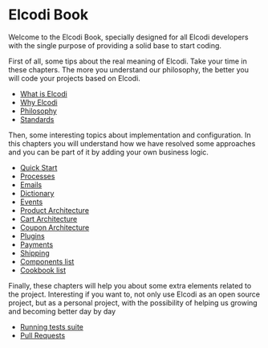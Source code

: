 # Elcodi Book

Welcome to the Elcodi Book, specially designed for all Elcodi developers with
the single purpose of providing a solid base to start coding.

First of all, some tips about the real meaning of Elcodi. Take your time in
these chapters. The more you understand our philosophy, the better you will code
your projects based on Elcodi.

* [What is Elcodi](what-is-elcodi.md)
* [Why Elcodi](why-elcodi.md)
* [Philosophy](philosophy.md)
* [Standards](standards.md)

Then, some interesting topics about implementation and configuration. In this 
chapters you will understand how we have resolved some approaches and you can be
part of it by adding your own business logic.

* [Quick Start](../quick-start.md)
* [Processes](processes.md)
* [Emails](emails.md)
* [Dictionary](dictionary.md)
* [Events](events.md)
* [Product Architecture](product-architecture.md)
* [Cart Architecture](cart-architecture.md)
* [Coupon Architecture](coupon-architecture.md)
* [Plugins](plugins.md)
* [Payments](payments.md)
* [Shipping](shipping.md)
* [Components list](../component/index.md)
* [Cookbook list](../cookbook/index.md)

Finally, these chapters will help you about some extra elements related to the
project. Interesting if you want to, not only use Elcodi as an open source
project, but as a personal project, with the possibility of helping us growing
and becoming better day by day

* [Running tests suite](running-test-suite.md)
* [Pull Requests](pull-requests.md)